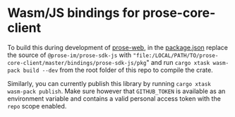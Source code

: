 # Wasm/JS bindings for prose-core-client

To build this during development of [prose-web](https://github.com/prose-im/prose-web), in the [package.json](https://github.com/prose-im/prose-web/blob/master/package.json) replace the source of `@prose-im/prose-sdk-js` with `"file:/LOCAL/PATH/TO/prose-core-client/master/bindings/prose-sdk-js/pkg`" and run `cargo xtask wasm-pack build --dev` from the root folder of this repo to compile the crate.

Similarly, you can currently publish this library by running `cargo xtask wasm-pack publish`. Make sure however that `GITHUB_TOKEN` is available as an environment variable and contains a valid personal access token with the `repo` scope enabled. 